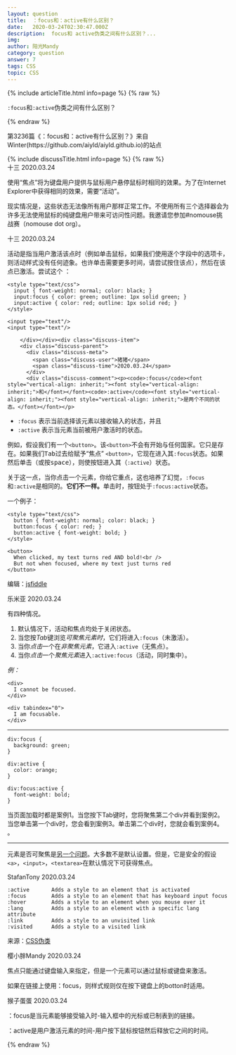 ```yaml
---
layout: question
title:  ：focus和：active有什么区别？
date:   2020-03-24T02:30:47.000Z
description:  focus和 active伪类之间有什么区别？...
img: 
author: 阳光Mandy
category: question
answer: 7
tags: CSS
topic: CSS
---
```

<div class="article-root">
  <div class="article">
    {% include articleTitle.html info=page %}
    {% raw %}
    <div class="article-content"><p><font style="vertical-align: inherit;"></font><code>:focus</code><font style="vertical-align: inherit;"><font style="vertical-align: inherit;">和</font></font><code>:active</code><font style="vertical-align: inherit;"><font style="vertical-align: inherit;">伪类</font><font style="vertical-align: inherit;">之间有什么区别</font><font style="vertical-align: inherit;">？</font></font></p></div>
    {% endraw %}
  </div>
  <p class="winter_mark">第3236篇《：focus和：active有什么区别？》来自Winter(https://github.com/aiyld/aiyld.github.io)的站点</p>
  <div class="discuss-wrapper">
    {% include discussTitle.html info=page %}
    {% raw %}
    <div class="discuss-item">
        <div class="discuss-parent">
          <div class="discuss-meta">
            <span class="discuss-user">十三</span>
            <span class="discuss-time">2020.03.24</span>
          </div>
          <div class="discuss-comment"><p><font style="vertical-align: inherit;"><font style="vertical-align: inherit;">使用“焦点”将为键盘用户提供与鼠标用户悬停鼠标时相同的效果。</font><font style="vertical-align: inherit;">为了在Internet Explorer中获得相同的效果，需要“活动”。</font></font></p>

<p><font style="vertical-align: inherit;"><font style="vertical-align: inherit;">现实情况是，这些状态无法像所有用户那样正常工作。</font><font style="vertical-align: inherit;">不使用所有三个选择器会为许多无法使用鼠标的纯键盘用户带来可访问性问题。</font><font style="vertical-align: inherit;">我邀请您参加#nomouse挑战赛（nomouse dot org）。</font></font></p></div>
        </div></div><div class="discuss-item">
        <div class="discuss-parent">
          <div class="discuss-meta">
            <span class="discuss-user">十三</span>
            <span class="discuss-time">2020.03.24</span>
          </div>
          <div class="discuss-comment"><p><font style="vertical-align: inherit;"><font style="vertical-align: inherit;">活动是指当用户激活该点时（例如单击鼠标，如果我们使用逐个字段中的选项卡，则活动样式没有任何迹象。也许单击需要更多时间，请尝试按住该点），然后在该点已激活。</font><font style="vertical-align: inherit;">尝试这个 ：</font></font></p>

<pre><code>&lt;style type="text/css"&gt;<font></font>
  input { font-weight: normal; color: black; }<font></font>
  input:focus { color: green; outline: 1px solid green; }<font></font>
  input:active { color: red; outline: 1px solid red; }<font></font>
&lt;/style&gt;<font></font>
<font></font>
&lt;input type="text"/&gt;<font></font>
&lt;input type="text"/&gt;<font></font>
</code></pre></div>
        </div></div><div class="discuss-item">
        <div class="discuss-parent">
          <div class="discuss-meta">
            <span class="discuss-user">猪猪</span>
            <span class="discuss-time">2020.03.24</span>
          </div>
          <div class="discuss-comment"><p><code>:focus</code><font style="vertical-align: inherit;"><font style="vertical-align: inherit;">和</font></font><code>:active</code><font style="vertical-align: inherit;"><font style="vertical-align: inherit;">是两个不同的状态。</font></font></p>

<ul>
<li><code>:focus</code><font style="vertical-align: inherit;"><font style="vertical-align: inherit;"> 表示当前选择该元素以接收输入的状态，并且 </font></font></li>
<li><code>:active</code><font style="vertical-align: inherit;"><font style="vertical-align: inherit;"> 表示当元素当前被用户激活时的状态。</font></font></li>
</ul>

<p><font style="vertical-align: inherit;"><font style="vertical-align: inherit;">例如，假设我们有一个</font></font><code>&lt;button&gt;</code><font style="vertical-align: inherit;"><font style="vertical-align: inherit;">。</font><font style="vertical-align: inherit;">该</font></font><code>&lt;button&gt;</code><font style="vertical-align: inherit;"><font style="vertical-align: inherit;">不会有开始与任何国家。</font><font style="vertical-align: inherit;">它只是存在。</font><font style="vertical-align: inherit;">如果我们</font></font><kbd>Tab</kbd><font style="vertical-align: inherit;"><font style="vertical-align: inherit;">过去给赋予“焦点” </font></font><code>&lt;button&gt;</code><font style="vertical-align: inherit;"><font style="vertical-align: inherit;">，它现在进入其</font></font><code>:focus</code><font style="vertical-align: inherit;"><font style="vertical-align: inherit;">状态。</font><font style="vertical-align: inherit;">如果然后单击（或按</font></font><kbd>space</kbd><font style="vertical-align: inherit;"><font style="vertical-align: inherit;">），则使按钮进入其（</font></font><code>:active</code><font style="vertical-align: inherit;"><font style="vertical-align: inherit;">）状态。</font></font></p>

<p><font style="vertical-align: inherit;"><font style="vertical-align: inherit;">关于这一点，当你点击一个元素，你给它重点，这也培养了幻觉，</font></font><code>:focus</code><font style="vertical-align: inherit;"><font style="vertical-align: inherit;">和</font></font><code>:active</code><font style="vertical-align: inherit;"><font style="vertical-align: inherit;">是相同的。</font></font><strong><font style="vertical-align: inherit;"><font style="vertical-align: inherit;">它们不一样。</font></font></strong><font style="vertical-align: inherit;"><font style="vertical-align: inherit;">单击时，按钮处于</font></font><code>:focus:active</code><font style="vertical-align: inherit;"><font style="vertical-align: inherit;">状态。</font></font></p>

<p><font style="vertical-align: inherit;"><font style="vertical-align: inherit;">一个例子：
</font></font></p><div class="snippet" data-lang="js" data-hide="false" data-console="false" data-babel="false">
<div class="snippet-code">
<pre class="snippet-code-html lang-html prettyprint-override"><code>&lt;style type="text/css"&gt;<font></font>
  button { font-weight: normal; color: black; }<font></font>
  button:focus { color: red; }<font></font>
  button:active { font-weight: bold; }<font></font>
&lt;/style&gt;<font></font>
<font></font>
&lt;button&gt;<font></font>
  When clicked, my text turns red AND bold!&lt;br /&gt;<font></font>
  But not when focused, where my text just turns red<font></font>
&lt;/button&gt;</code></pre>
</div>
</div>
<p></p>

<p><font style="vertical-align: inherit;"><font style="vertical-align: inherit;">编辑：</font></font><a href="http://jsfiddle.net/NCwvj/" rel="noreferrer" title="jsfiddle"><font style="vertical-align: inherit;"><font style="vertical-align: inherit;">jsfiddle</font></font></a></p></div>
        </div></div><div class="discuss-item">
        <div class="discuss-parent">
          <div class="discuss-meta">
            <span class="discuss-user">乐米亚</span>
            <span class="discuss-time">2020.03.24</span>
          </div>
          <div class="discuss-comment"><p><font style="vertical-align: inherit;"><font style="vertical-align: inherit;">有四种情况。</font></font></p>

<ol>
<li><font style="vertical-align: inherit;"><font style="vertical-align: inherit;">默认情况下，活动和焦点均处于关闭状态。</font></font></li>
<li><font style="vertical-align: inherit;"><font style="vertical-align: inherit;">当您按</font></font><em><font style="vertical-align: inherit;"><font style="vertical-align: inherit;">Tab</font></font></em><font style="vertical-align: inherit;"><font style="vertical-align: inherit;">键浏览</font></font><em><font style="vertical-align: inherit;"><font style="vertical-align: inherit;">可聚焦元素时</font></font></em><font style="vertical-align: inherit;"><font style="vertical-align: inherit;">，它们将进入</font></font><code>:focus</code><font style="vertical-align: inherit;"><font style="vertical-align: inherit;">（未激活）。</font></font></li>
<li><font style="vertical-align: inherit;"><font style="vertical-align: inherit;">当你</font></font><em><font style="vertical-align: inherit;"><font style="vertical-align: inherit;">点击</font></font></em><font style="vertical-align: inherit;"><font style="vertical-align: inherit;">一个在</font></font><em><font style="vertical-align: inherit;"><font style="vertical-align: inherit;">非聚焦元素</font></font></em><font style="vertical-align: inherit;"><font style="vertical-align: inherit;">，它进入</font></font><code>:active</code><font style="vertical-align: inherit;"><font style="vertical-align: inherit;">（无焦点）。</font></font></li>
<li><font style="vertical-align: inherit;"><font style="vertical-align: inherit;">当你</font></font><em><font style="vertical-align: inherit;"><font style="vertical-align: inherit;">点击</font></font></em><font style="vertical-align: inherit;"><font style="vertical-align: inherit;">一个</font></font><em><font style="vertical-align: inherit;"><font style="vertical-align: inherit;">聚焦元素</font></font></em><font style="vertical-align: inherit;"><font style="vertical-align: inherit;">进入</font></font><code>:active:focus</code><font style="vertical-align: inherit;"><font style="vertical-align: inherit;">（活动，同时集中）。</font></font></li>
</ol>

<p><em><font style="vertical-align: inherit;"><font style="vertical-align: inherit;">例：</font></font></em></p>

<pre><code>&lt;div&gt;<font></font>
  I cannot be focused.<font></font>
&lt;/div&gt;<font></font>
<font></font>
&lt;div tabindex="0"&gt;<font></font>
  I am focusable.<font></font>
&lt;/div&gt;<font></font>
</code></pre>

<hr>

<pre><code>div:focus {<font></font>
  background: green;<font></font>
}<font></font>
<font></font>
div:active {<font></font>
  color: orange;<font></font>
}<font></font>
<font></font>
div:focus:active {<font></font>
  font-weight: bold;<font></font>
}<font></font>
</code></pre>

<p><font style="vertical-align: inherit;"><font style="vertical-align: inherit;">当页面加载时都是案例1。当您按下Tab键时，您将聚焦第二个div并看到案例2。当您单击第一个div时，您会看到案例3。单击第二个div时，您就会看到案例4。 。</font></font></p>

<hr>

<p><font style="vertical-align: inherit;"><font style="vertical-align: inherit;">元素是否可聚焦是</font></font><a href="https://stackoverflow.com/a/1600194"><font style="vertical-align: inherit;"><font style="vertical-align: inherit;">另一个问题</font></font></a><font style="vertical-align: inherit;"><font style="vertical-align: inherit;">。</font><font style="vertical-align: inherit;">大多数不是默认设置。</font><font style="vertical-align: inherit;">但是，它是安全的假设</font></font><code>&lt;a&gt;</code><font style="vertical-align: inherit;"><font style="vertical-align: inherit;">，</font></font><code>&lt;input&gt;</code><font style="vertical-align: inherit;"><font style="vertical-align: inherit;">，</font></font><code>&lt;textarea&gt;</code><font style="vertical-align: inherit;"><font style="vertical-align: inherit;">在默认情况下可获得焦点。</font></font></p></div>
        </div></div><div class="discuss-item">
        <div class="discuss-parent">
          <div class="discuss-meta">
            <span class="discuss-user">StafanTony</span>
            <span class="discuss-time">2020.03.24</span>
          </div>
          <div class="discuss-comment"><pre class="lang-none prettyprint-override"><code>:active       Adds a style to an element that is activated<font></font>
:focus        Adds a style to an element that has keyboard input focus<font></font>
:hover        Adds a style to an element when you mouse over it<font></font>
:lang         Adds a style to an element with a specific lang attribute<font></font>
:link         Adds a style to an unvisited link<font></font>
:visited      Adds a style to a visited link<font></font>
</code></pre>

<p><font style="vertical-align: inherit;"><font style="vertical-align: inherit;">来源：</font></font><a href="http://www.w3schools.com/CSS/css_pseudo_classes.asp" rel="noreferrer"><font style="vertical-align: inherit;"><font style="vertical-align: inherit;">CSS伪类</font></font></a></p></div>
        </div></div><div class="discuss-item">
        <div class="discuss-parent">
          <div class="discuss-meta">
            <span class="discuss-user">樱小胖Mandy</span>
            <span class="discuss-time">2020.03.24</span>
          </div>
          <div class="discuss-comment"><p><font style="vertical-align: inherit;"><font style="vertical-align: inherit;">焦点只能通过键盘输入来指定，但是一个元素可以通过鼠标或键盘来激活。 </font></font></p>

<p><font style="vertical-align: inherit;"><font style="vertical-align: inherit;">如果在链接上使用：focus，则样式规则仅在按下键盘上的botton时适用。</font></font></p></div>
        </div></div><div class="discuss-item">
        <div class="discuss-parent">
          <div class="discuss-meta">
            <span class="discuss-user">猴子蛋蛋</span>
            <span class="discuss-time">2020.03.24</span>
          </div>
          <div class="discuss-comment"><p><font style="vertical-align: inherit;"><font style="vertical-align: inherit;">：focus是当元素能够接受输入时-输入框中的光标或已制表到的链接。 </font></font></p>

<p><font style="vertical-align: inherit;"><font style="vertical-align: inherit;">：active是用户激活元素的时间-用户按下鼠标按钮然后释放它之间的时间。</font></font></p></div>
        </div></div>
    {% endraw %}
  </div>
<div>
